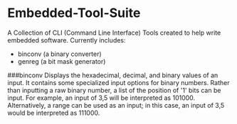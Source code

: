 # Embedded-Tool-Suite
A Collection of CLI (Command Line Interface) Tools created to help write embedded software. Currently includes:
- binconv (a binary converter)
- genreg (a bit mask generator)

###binconv
Displays the hexadecimal, decimal, and binary values of an input. It contains some specialized input options for binary numbers. Rather than inputting a raw binary number, a list of the position of '1' bits can be input. For example, an input of 3,5 will be interpreted as 101000. Alternatively, a range can be used as an input; in this case, an input of 3,5 would be interpreted as 111000. 
